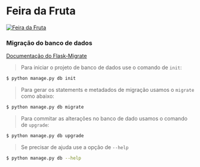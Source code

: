 # Feira da Fruta

[![Feira da Fruta](http://i.vimeocdn.com/video/507837882_1280x720.jpg)](https://youtu.be/4pcJSn791IE)


### Migração do banco de dados

[Documentação do Flask-Migrate](http://flask-migrate.readthedocs.io/en/latest/)

> Para iniciar o projeto de banco de dados use o comando de `init`:
```sh
$ python manage.py db init
```

> Para gerar os statements e metadados de migração usamos o `migrate` como abaixo:
```sh
$ python manage.py db migrate
```

> Para commitar as alterações no banco de dado usamos o comando de `upgrade`:
```sh
$ python manage.py db upgrade
```

> Se precisar de ajuda use a opção de `--help`

```sh
$ python manage.py db --help
```
